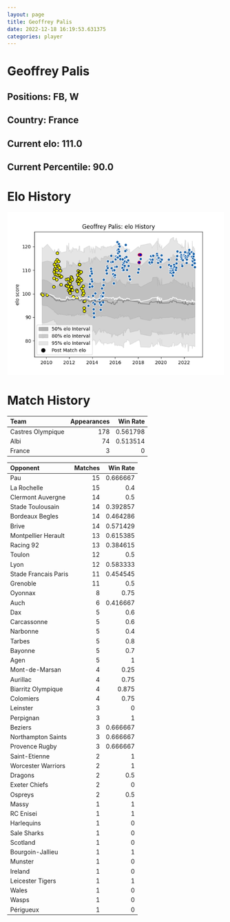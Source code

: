 ```yaml
---  
layout: page  
title: Geoffrey Palis  
date: 2022-12-18 16:19:53.631375  
categories: player  
---
```

# Geoffrey Palis

## Positions: FB, W

## Country: France

## Current elo: 111.0

## Current Percentile: 90.0

# Elo History


![elo history](history_GeoffreyPalis.png)
# Match History


| Team              |   Appearances |   Win Rate |
|:------------------|--------------:|-----------:|
| Castres Olympique |           178 |   0.561798 |
| Albi              |            74 |   0.513514 |
| France            |             3 |   0        |

| Opponent             |   Matches |   Win Rate |
|:---------------------|----------:|-----------:|
| Pau                  |        15 |   0.666667 |
| La Rochelle          |        15 |   0.4      |
| Clermont Auvergne    |        14 |   0.5      |
| Stade Toulousain     |        14 |   0.392857 |
| Bordeaux Begles      |        14 |   0.464286 |
| Brive                |        14 |   0.571429 |
| Montpellier Herault  |        13 |   0.615385 |
| Racing 92            |        13 |   0.384615 |
| Toulon               |        12 |   0.5      |
| Lyon                 |        12 |   0.583333 |
| Stade Francais Paris |        11 |   0.454545 |
| Grenoble             |        11 |   0.5      |
| Oyonnax              |         8 |   0.75     |
| Auch                 |         6 |   0.416667 |
| Dax                  |         5 |   0.6      |
| Carcassonne          |         5 |   0.6      |
| Narbonne             |         5 |   0.4      |
| Tarbes               |         5 |   0.8      |
| Bayonne              |         5 |   0.7      |
| Agen                 |         5 |   1        |
| Mont-de-Marsan       |         4 |   0.25     |
| Aurillac             |         4 |   0.75     |
| Biarritz Olympique   |         4 |   0.875    |
| Colomiers            |         4 |   0.75     |
| Leinster             |         3 |   0        |
| Perpignan            |         3 |   1        |
| Beziers              |         3 |   0.666667 |
| Northampton Saints   |         3 |   0.666667 |
| Provence Rugby       |         3 |   0.666667 |
| Saint-Etienne        |         2 |   1        |
| Worcester Warriors   |         2 |   1        |
| Dragons              |         2 |   0.5      |
| Exeter Chiefs        |         2 |   0        |
| Ospreys              |         2 |   0.5      |
| Massy                |         1 |   1        |
| RC Enisei            |         1 |   1        |
| Harlequins           |         1 |   0        |
| Sale Sharks          |         1 |   0        |
| Scotland             |         1 |   0        |
| Bourgoin-Jallieu     |         1 |   1        |
| Munster              |         1 |   0        |
| Ireland              |         1 |   0        |
| Leicester Tigers     |         1 |   1        |
| Wales                |         1 |   0        |
| Wasps                |         1 |   0        |
| Périgueux            |         1 |   0        |